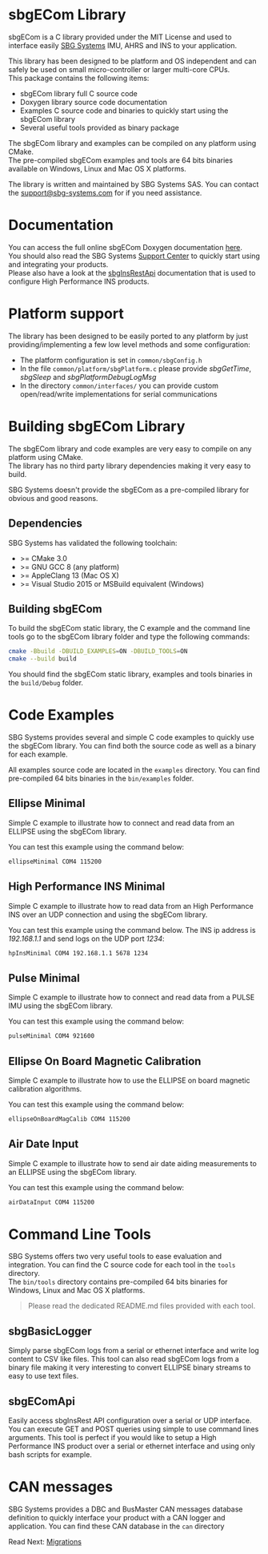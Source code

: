 # sbgECom Library
sbgECom is a C library provided under the MIT License and used to interface easily [SBG Systems](https://www.sbg-systems.com/) IMU, AHRS and INS to your application.

This library has been designed to be platform and OS independent and can safely be used on small micro-controller or larger multi-core CPUs.  
This package contains the following items:
 - sbgECom library full C source code
 - Doxygen library source code documentation
 - Examples C source code and binaries to quickly start using the sbgECom library
 - Several useful tools provided as binary package

The sbgECom library and examples can be compiled on any platform using CMake.  
The pre-compiled sbgECom examples and tools are 64 bits binaries available on Windows, Linux and Mac OS X platforms.

The library is written and maintained by SBG Systems SAS. You can contact the support@sbg-systems.com for if you need assistance.

# Documentation

You can access the full online sbgECom Doxygen documentation [here](https://developer.sbg-systems.com/sbgECom/).  
You should also read the SBG Systems [Support Center](https://support.sbg-systems.com) to quickly start using and integrating your products.  
Please also have a look at the [sbgInsRestApi](https://developer.sbg-systems.com/sbgInsRestApi/) documentation that is used to configure High Performance INS products.

# Platform support
The library has been designed to be easily ported to any platform by just providing/implementing a few low level methods and some configuration:
 - The platform configuration is set in `common/sbgConfig.h`
 - In the file `common/platform/sbgPlatform.c` please provide _sbgGetTime_, _sbgSleep_ and _sbgPlatformDebugLogMsg_
 - In the directory `common/interfaces/` you can provide custom open/read/write implementations for serial communications

# Building sbgECom Library
The sbgECom library and code examples are very easy to compile on any platform using CMake.  
The library has no third party library dependencies making it very easy to build.

SBG Systems doesn't provide the sbgECom as a pre-compiled library for obvious and good reasons.

## Dependencies
SBG Systems has validated the following toolchain:
- \>= CMake 3.0
- \>= GNU GCC 8 (any platform)
- \>= AppleClang 13 (Mac OS X)
- \>= Visual Studio 2015 or MSBuild equivalent (Windows)

## Building sbgECom
To build the sbgECom static library, the C example and the command line tools go to the sbgECom library folder and type the following commands:

```sh
cmake -Bbuild -DBUILD_EXAMPLES=ON -DBUILD_TOOLS=ON
cmake --build build
```

You should find the sbgECom static library, examples and tools binaries in the `build/Debug` folder.

# Code Examples
SBG Systems provides several and simple C code examples to quickly use the sbgECom library.
You can find both the source code as well as a binary for each example.

All examples source code are located in the `examples` directory. You can find pre-compiled 64 bits binaries in the `bin/examples` folder.

## Ellipse Minimal
Simple C example to illustrate how to connect and read data from an ELLIPSE using the sbgECom library.

You can test this example using the command below:

```sh
ellipseMinimal COM4 115200
```

## High Performance INS Minimal
Simple C example to illustrate how to read data from an High Performance INS over an UDP connection and using the sbgECom library.

You can test this example using the command below. The INS ip address is *192.168.1.1* and send logs on the UDP port *1234*:

```sh
hpInsMinimal COM4 192.168.1.1 5678 1234
```

## Pulse Minimal
Simple C example to illustrate how to connect and read data from a PULSE IMU using the sbgECom library.

You can test this example using the command below:

```sh
pulseMinimal COM4 921600
```

## Ellipse On Board Magnetic Calibration
Simple C example to illustrate how to use the ELLIPSE on board magnetic calibration algorithms.

You can test this example using the command below:

```sh
ellipseOnBoardMagCalib COM4 115200
```

## Air Date Input
Simple C example to illustrate how to send air date aiding measurements to an ELLIPSE using the sbgECom library.

You can test this example using the command below:

```sh
airDataInput COM4 115200
```

# Command Line Tools
SBG Systems offers two very useful tools to ease evaluation and integration. You can find the C source code for each tool in the `tools` directory.  
The `bin/tools` directory contains pre-compiled 64 bits binaries for Windows, Linux and Mac OS X platforms.

> Please read the dedicated README.md files provided with each tool.

## sbgBasicLogger
Simply parse sbgECom logs from a serial or ethernet interface and write log content to CSV like files.
This tool can also read sbgECom logs from a binary file making it very interesting to convert ELLIPSE binary streams to easy to use text files.

## sbgEComApi 
Easily access sbgInsRest API configuration over a serial or UDP interface. You can execute GET and POST queries using simple to use command lines arguments.
This tool is perfect if you would like to setup a High Performance INS product over a serial or ethernet interface and using only bash scripts for example.

# CAN messages
SBG Systems provides a DBC and BusMaster CAN messages database definition to quickly interface your product with a CAN logger and application.
You can find these CAN database in the `can` directory

<span class="next_section_button">

Read Next: [Migrations](doc/migrations.md)
</span>

